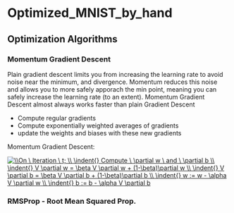 # Optimized_MNIST_by_hand

## Optimization Algorithms

### Momentum Gradient Descent

Plain gradient descent limits you from increasing the learning rate to avoid noise near the minimum, and divergence. Momentum reduces this noise and allows you to more safely apporach the min point, meaning you can safely increase the learning rate (to an extent). Momentum Gradient Descent almost always works faster than plain Gradient Descent

- Compute regular gradients
- Compute exponentially weighted averages of gradients
- update the weights and biases with these new gradients

Momentum Gradient Descent:

<a href="https://www.codecogs.com/eqnedit.php?latex=\\On&space;\&space;Iteration&space;\&space;t;&space;\\&space;\indent{}&space;Compute&space;\&space;\partial&space;w&space;\&space;and&space;\&space;\partial&space;b&space;\\&space;\indent{}&space;V&space;\partial&space;w&space;=&space;\beta&space;V&space;\partial&space;w&space;&plus;&space;(1-\beta)\partial&space;w&space;\\&space;\indent{}&space;V&space;\partial&space;b&space;=&space;\beta&space;V&space;\partial&space;b&space;&plus;&space;(1-\beta)\partial&space;b&space;\\&space;\indent{}&space;w&space;:=&space;w&space;-&space;\alpha&space;V&space;\partial&space;w&space;\\&space;\indent{}&space;b&space;:=&space;b&space;-&space;\alpha&space;V&space;\partial&space;b" target="_blank"><img src="https://latex.codecogs.com/gif.latex?\\On&space;\&space;Iteration&space;\&space;t;&space;\\&space;\indent{}&space;Compute&space;\&space;\partial&space;w&space;\&space;and&space;\&space;\partial&space;b&space;\\&space;\indent{}&space;V&space;\partial&space;w&space;=&space;\beta&space;V&space;\partial&space;w&space;&plus;&space;(1-\beta)\partial&space;w&space;\\&space;\indent{}&space;V&space;\partial&space;b&space;=&space;\beta&space;V&space;\partial&space;b&space;&plus;&space;(1-\beta)\partial&space;b&space;\\&space;\indent{}&space;w&space;:=&space;w&space;-&space;\alpha&space;V&space;\partial&space;w&space;\\&space;\indent{}&space;b&space;:=&space;b&space;-&space;\alpha&space;V&space;\partial&space;b" title="\\On \ Iteration \ t; \\ \indent{} Compute \ \partial w \ and \ \partial b \\ \indent{} V \partial w = \beta V \partial w + (1-\beta)\partial w \\ \indent{} V \partial b = \beta V \partial b + (1-\beta)\partial b \\ \indent{} w := w - \alpha V \partial w \\ \indent{} b := b - \alpha V \partial b" /></a>

### RMSProp - Root Mean Squared Prop.


